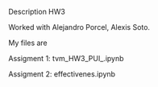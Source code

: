 Description HW3

Worked with Alejandro Porcel, Alexis Soto.

My files are 

Assigment 1: tvm_HW3_PUI_.ipynb

Assigment 2: effectivenes.ipynb

